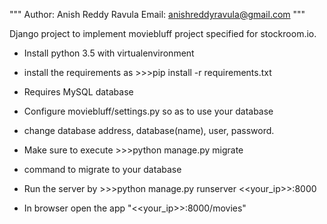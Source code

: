 """
Author: Anish Reddy Ravula
Email: anishreddyravula@gmail.com
"""


Django project to implement moviebluff project specified for stockroom.io.

+ Install python 3.5 with virtualenvironment
+ install the requirements as >>>pip install -r requirements.txt

+ Requires MySQL database

+ Configure moviebluff/settings.py so as to use your database
+ change database address, database(name), user, password.

+ Make sure to execute >>>python manage.py migrate 
+  command to migrate to your database

+ Run the server by >>>python manage.py runserver <<your_ip>>:8000
+  In browser open the app "<<your_ip>>:8000/movies"




